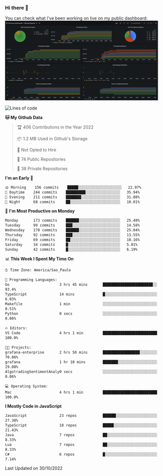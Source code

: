 ### Hi there 👋

<!--
**guicaulada/guicaulada** is a ✨ _special_ ✨ repository because its `README.md` (this file) appears on your GitHub profile.

Here are some ideas to get you started:

- 🔭 I’m currently working on ...
- 🌱 I’m currently learning ...
- 👯 I’m looking to collaborate on ...
- 🤔 I’m looking for help with ...
- 💬 Ask me about ...
- 📫 How to reach me: ...
- 😄 Pronouns: ...
- ⚡ Fun fact: ...
-->

You can check what I've been working on live on my public dashboard:
[![Grafana dashboard](./img/dashboard.png)](https://guicaulada.grafana.net/public-dashboards/e00f2ad838544b02826e8c075c05df45?orgId=1&refresh=30s)

<!--START_SECTION:waka-->
![Lines of code](https://img.shields.io/badge/From%20Hello%20World%20I%27ve%20Written-2.6%20million%20lines%20of%20code-blue)

**🐱 My Github Data** 

> 🏆 406 Contributions in the Year 2022
 > 
> 📦 1.2 MB Used in Github's Storage 
 > 
> 🚫 Not Opted to Hire
 > 
> 📜 74 Public Repositories 
 > 
> 🔑 38 Private Repositories  
 > 
**I'm an Early 🐤** 

```text
🌞 Morning    156 commits    █████░░░░░░░░░░░░░░░░░░░░   22.97% 
🌆 Daytime    244 commits    █████████░░░░░░░░░░░░░░░░   35.94% 
🌃 Evening    211 commits    ███████░░░░░░░░░░░░░░░░░░   31.08% 
🌙 Night      68 commits     ██░░░░░░░░░░░░░░░░░░░░░░░   10.01%

```
📅 **I'm Most Productive on Monday** 

```text
Monday       173 commits    ██████░░░░░░░░░░░░░░░░░░░   25.48% 
Tuesday      99 commits     ███░░░░░░░░░░░░░░░░░░░░░░   14.58% 
Wednesday    170 commits    ██████░░░░░░░░░░░░░░░░░░░   25.04% 
Thursday     92 commits     ███░░░░░░░░░░░░░░░░░░░░░░   13.55% 
Friday       69 commits     ██░░░░░░░░░░░░░░░░░░░░░░░   10.16% 
Saturday     34 commits     █░░░░░░░░░░░░░░░░░░░░░░░░   5.01% 
Sunday       42 commits     █░░░░░░░░░░░░░░░░░░░░░░░░   6.19%

```


📊 **This Week I Spent My Time On** 

```text
⌚︎ Time Zone: America/Sao_Paulo

💬 Programming Languages: 
Go                       3 hrs 45 mins       ███████████████████████░░   93.4% 
TypeScript               14 mins             █░░░░░░░░░░░░░░░░░░░░░░░░   6.03% 
Makefile                 1 min               ░░░░░░░░░░░░░░░░░░░░░░░░░   0.51% 
Python                   0 secs              ░░░░░░░░░░░░░░░░░░░░░░░░░   0.06%

🔥 Editors: 
VS Code                  4 hrs 1 min         █████████████████████████   100.0%

🐱‍💻 Projects: 
grafana-enterprise       2 hrs 50 mins       █████████████████░░░░░░░░   70.86% 
grafana                  1 hr 10 mins        ███████░░░░░░░░░░░░░░░░░░   29.08% 
AlgotradingSentimentAnaly0 secs              ░░░░░░░░░░░░░░░░░░░░░░░░░   0.06%

💻 Operating System: 
Mac                      4 hrs 1 min         █████████████████████████   100.0%

```

**I Mostly Code in JavaScript** 

```text
JavaScript               23 repos            ██████░░░░░░░░░░░░░░░░░░░   27.38% 
TypeScript               18 repos            █████░░░░░░░░░░░░░░░░░░░░   21.43% 
Java                     7 repos             ██░░░░░░░░░░░░░░░░░░░░░░░   8.33% 
Lua                      7 repos             ██░░░░░░░░░░░░░░░░░░░░░░░   8.33% 
C#                       6 repos             █░░░░░░░░░░░░░░░░░░░░░░░░   7.14%

```



 Last Updated on 30/10/2022
<!--END_SECTION:waka-->
